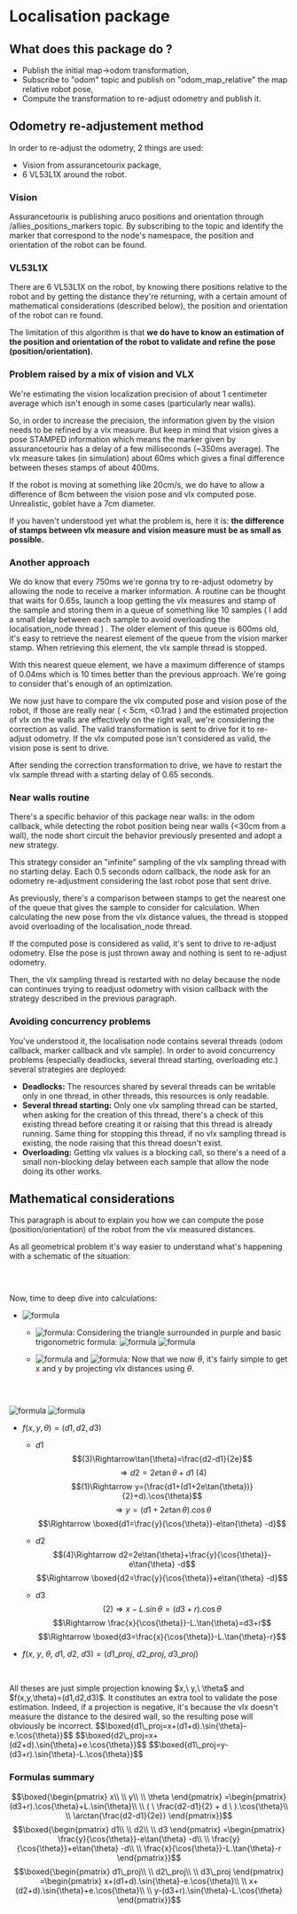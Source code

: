 # Localisation package

## What does this package do ?

- Publish the initial map->odom transformation,
- Subscribe to "odom" topic and publish on "odom_map_relative" the map relative robot pose,
- Compute the transformation to re-adjust odometry and publish it.


## Odometry re-adjustement method

In order to re-adjust the odometry, 2 things are used:
- Vision from assurancetourix package,
- 6 VL53L1X around the robot.

### Vision

Assurancetourix is publishing aruco positions and orientation through /allies_positions_markers topic. By subscribing to the topic and identify the marker that correspond to the node's namespace, the position and orientation of the robot can be found.

### VL53L1X

There are 6 VL53L1X on the robot, by knowing there positions relative to the robot and by getting the distance they're returning, with a certain amount of mathematical considerations (described below), the position and orientation of the robot can re found.

The limitation of this algorithm is that **we do have to know an estimation of the position and orientation of the robot to validate and refine the pose (position/orientation).**

### Problem raised by a mix of vision and VLX

We're estimating the vision localization precision of about 1 centimeter average which isn't enough in some cases (particularly near walls).

So, in order to increase the precision, the information given by the vision needs to be refined by a vlx measure. But keep in mind that vision gives a pose STAMPED information which means the marker given by assurancetourix has a delay of a few milliseconds (~350ms average). The vlx measure takes (in simulation) about 60ms which gives a final difference between theses stamps of about 400ms.

If the robot is moving at something like 20cm/s, we do have to allow a difference of 8cm between the vision pose and vlx computed pose. Unrealistic, goblet have a 7cm diameter.

If you haven't understood yet what the problem is, here it is: **the difference of stamps between vlx measure and vision measure must be as small as possible.**

### Another approach

We do know that every 750ms we're gonna try to re-adjust odometry by allowing the node to receive a marker information. A routine can be thought that waits for 0.65s, launch a loop getting the vlx measures and stamp of the sample and storing them in a queue of something like 10 samples ( I add a small delay between each sample to avoid overloading the localisation_node thread ) . The older element of this queue is 600ms old, it's easy to retrieve the nearest element of the queue from the vision marker stamp. When retrieving this element, the vlx sample thread is stopped.

With this nearest queue element, we have a maximum difference of stamps of 0.04ms which is 10 times better than the previous approach. We're going to consider that's enough of an optimization.

We now just have to compare the vlx computed pose and vision pose of the robot, if those are really near ( < 5cm, <0.1rad ) and the estimated projection of vlx on the walls are effectively on the right wall, we're considering the correction as valid. The valid transformation is sent to drive for it to re-adjust odometry. If the vlx computed pose isn't considered as valid, the vision pose is sent to drive.

After sending the correction transformation to drive, we have to restart the vlx sample thread with a starting delay of 0.65 seconds.

### Near walls routine

There's a specific behavior of this package near walls: in the odom callback, while detecting the robot position being near walls (<30cm from a wall), the node short circuit the behavior previously presented and adopt a new strategy.

This strategy consider an "infinite" sampling of the vlx sampling thread with no starting delay. Each 0.5 seconds odom callback, the node ask for an odometry re-adjustment considering the last robot pose that sent drive.

As previously, there's a comparison between stamps to get the nearest one of the queue that gives the sample to consider for calculation. When calculating the new pose from the vlx distance values, the thread is stopped avoid overloading of the localisation_node thread.

If the computed pose is considered as valid, it's sent to drive to re-adjust odometry. Else the pose is just thrown away and nothing is sent to re-adjust odometry.

Then, the vlx sampling thread is restarted with no delay because the node can continues trying to readjust odometry with vision callback with the strategy described in the previous paragraph.

### Avoiding concurrency problems

You've understood it, the localisation node contains several threads (odom callback, marker callback and vlx sample). In order to avoid concurrency problems (especially deadlocks, several thread starting, overloading etc.) several strategies are deployed:
- **Deadlocks:**
 The resources shared by several threads can be writable only in one thread, in other threads, this resources is only readable.
 - **Several thread starting:**
Only one vlx sampling thread can be started, when asking for the creation of this thread, there's a check of this existing thread before creating it or raising that this thread is already running. Same thing for stopping this thread, if no vlx sampling thread is existing, the node raising that this thread doesn't exist.
- **Overloading:**
Getting vlx values is a blocking call, so there's a need of a small non-blocking delay between each sample that allow the node doing its other works.

## Mathematical considerations

This paragraph is about to explain you how we can compute the pose (position/orientation) of the robot from the vlx measured distances.

As all geometrical problem it's way easier to understand what's happening with a schematic of the situation:

<p align="center">
<img src="./schematic_pictures/vlx_math_schematic.png" title="">
</p>
<br/>

Now, time to deep dive into calculations:

+ ![formula](https://render.githubusercontent.com/render/math?math=\color{blue}f(d1,d2,d3)=(x,y,\theta))
	+ ![formula](https://render.githubusercontent.com/render/math?math=\color{blue}\theta):
Considering the triangle surrounded in purple and basic trigonometric formula:
![formula](https://render.githubusercontent.com/render/math?math=\color{blue}\tan(\theta)=\frac{d2-d1}{2e})
![formula](https://render.githubusercontent.com/render/math?math=\color{blue}\Rightarrow\boxed{\theta=\arctan{\frac{d2-d1}{2e}}}\ (3))

	+ ![formula](https://render.githubusercontent.com/render/math?math=\color{blue}x) and ![formula](https://render.githubusercontent.com/render/math?math=\color{blue}y):
Now that we now $\theta$, it's fairly simple to get x and y by projecting vlx distances using $\theta$.

<p align="center">
<img src="./schematic_pictures/vlx_x_y_determination.png" title="">
</p>
<br/>

![formula](https://render.githubusercontent.com/render/math?math=\color{blue}\boxed{y=%20(%20\%20\frac{d2-d1}{2}%20%2B%20d%20\%20).\cos{\theta}}%20\%20(1))
![formula](https://render.githubusercontent.com/render/math?math=\color{blue}\boxed{x=(d3%2Br).\cos{\theta}%2BL.\sin{\theta}}\%20(2))

+ $f(x,y,\theta)=(d1,d2,d3)$
	+ $d1$
$$(3)\Rightarrow\tan{\theta}=\frac{d2-d1}{2e}$$
$$\Rightarrow d2=2e\tan{\theta}+d1\ (4)$$
$$(1)\Rightarrow y=(\frac{d1+(d1+2e\tan{\theta})}{2}+d).\cos{\theta}$$
$$\Rightarrow y=(d1+2e\tan{\theta}).\cos{\theta}$$
$$\Rightarrow \boxed{d1=\frac{y}{\cos{\theta}}-e\tan{\theta} -d}$$

	+ $d2$
$$(4)\Rightarrow d2=2e\tan{\theta}+\frac{y}{\cos{\theta}}-e\tan{\theta} -d$$
$$\Rightarrow \boxed{d2=\frac{y}{\cos{\theta}}+e\tan{\theta} -d}$$

	+ $d3$
$$(2)\Rightarrow x-L.\sin{\theta}=(d3+r).\cos{\theta}$$
$$\Rightarrow \frac{x}{\cos{\theta}}-L.\tan{\theta}=d3+r$$
$$\Rightarrow \boxed{d3=\frac{x}{\cos{\theta}}-L.\tan{\theta}-r}$$

+ $f(x,\ y,\ \theta,\ d1,\ d2,\ d3)=(d1\_proj, \ d2\_proj, \ d3\_proj)$
<p align="center">
<img src="./schematic_pictures/vlx_proj.png" title="">
</p>
<br/>
All theses are just simple projection knowing $x,\ y,\ \theta$ and $f(x,y,\theta)=(d1,d2,d3)$. It constitutes an extra tool to validate the pose estimation. Indeed, if a projection is negative, it's because the vlx doesn't measure the distance to the desired wall, so the resulting pose will obviously be incorrect.
$$\boxed{d1\_proj=x+(d1+d).\sin{\theta}-e.\cos{\theta}}$$
$$\boxed{d2\_proj=x+(d2+d).\sin{\theta}+e.\cos{\theta}}$$
$$\boxed{d1\_proj=y-(d3+r).\sin{\theta}-L.\cos{\theta}}$$

### Formulas summary
$$\boxed{\begin{pmatrix}  
x\\  
\\
y\\
\\
\theta
\end{pmatrix}
=\begin{pmatrix}  
(d3+r).\cos{\theta}+L.\sin{\theta}\\  
\\
( \ \frac{d2-d1}{2} + d \ ).\cos{\theta}\\
\\
\arctan{\frac{d2-d1}{2e}}
\end{pmatrix}}$$
$$\boxed{\begin{pmatrix}  
d1\\  
\\
d2\\
\\
d3
\end{pmatrix}
=\begin{pmatrix}  
\frac{y}{\cos{\theta}}-e\tan{\theta} -d\\  
\\
\frac{y}{\cos{\theta}}+e\tan{\theta} -d\\
\\
\frac{x}{\cos{\theta}}-L.\tan{\theta}-r
\end{pmatrix}}$$
$$\boxed{\begin{pmatrix}  
d1\_proj\\  
\\
d2\_proj\\
\\
d3\_proj
\end{pmatrix}
=\begin{pmatrix}  
x+(d1+d).\sin{\theta}-e.\cos{\theta}\\  
\\
x+(d2+d).\sin{\theta}+e.\cos{\theta}\\
\\
y-(d3+r).\sin{\theta}-L.\cos{\theta}
\end{pmatrix}}$$
